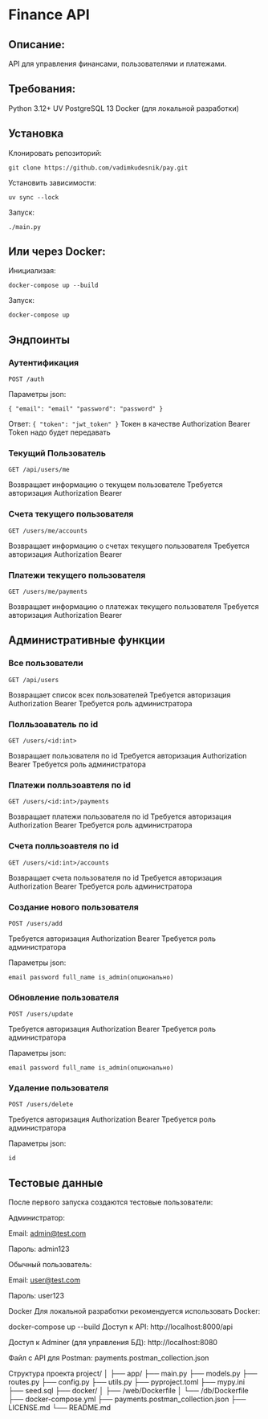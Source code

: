 # Finance API

## Описание:
API для управления финансами, пользователями и платежами.

## Требования:
Python 3.12+
UV
PostgreSQL 13
Docker (для локальной разработки)

## Установка
Клонировать репозиторий:

`git clone https://github.com/vadimkudesnik/pay.git`

Установить зависимости:

`uv sync --lock`

Запуск:

`./main.py`

## Или через Docker:
Инициализая:

`docker-compose up --build`

Запуск:

`docker-compose up`

## Эндпоинты
### Аутентификация

`POST /auth`

Параметры json:

`
{
"email": "email"
"password": "password"
}
`

Ответ:
`
{
  "token": "jwt_token"
}
`
Токен в качестве Authorization Bearer Token надо будет передавать 

### Текущий Пользователь

`GET /api/users/me`

Возвращает информацию о текущем пользователе
Требуется авторизация Authorization Bearer

### Счета текущего пользователя

`GET /users/me/accounts`

Возвращает информацию о счетах текущего пользователя
Требуется авторизация Authorization Bearer

### Платежи текущего пользователя

`GET /users/me/payments`

Возвращает информацию о платежах текущего пользователя
Требуется авторизация Authorization Bearer

## Административные функции
### Все пользователи

`GET /api/users`

Возвращает список всех пользователей
Требуется авторизация Authorization Bearer
Требуется роль администратора

### Полльзоаватель по id

`GET /users/<id:int>`

Возвращает пользователя по id
Требуется авторизация Authorization Bearer
Требуется роль администратора

### Платежи полльзоавтеля по id

`GET /users/<id:int>/payments`

Возвращает платежи пользователя по id
Требуется авторизация Authorization Bearer
Требуется роль администратора

### Счета полльзоавтеля по id

`GET /users/<id:int>/accounts`

Возвращает счета пользователя по id
Требуется авторизация Authorization Bearer
Требуется роль администратора

### Создание нового пользователя

`POST /users/add`

Требуется авторизация Authorization Bearer
Требуется роль администратора

Параметры json:

`
email
password
full_name
is_admin(опционально)
`

### Обновление пользователя

`POST /users/update`

Требуется авторизация Authorization Bearer
Требуется роль администратора

Параметры json:

`
email
password
full_name
is_admin(опционально)
`

### Удаление пользователя

`POST /users/delete`

Требуется авторизация Authorization Bearer
Требуется роль администратора

Параметры json:

`id`


## Тестовые данные
После первого запуска создаются тестовые пользователи:

Администратор:

Email: admin@test.com

Пароль: admin123

Обычный пользователь:

Email: user@test.com

Пароль: user123

Docker
Для локальной разработки рекомендуется использовать Docker:

docker-compose up --build
Доступ к API: http://localhost:8000/api

Доступ к Adminer (для управления БД): http://localhost:8080

Файл с API для Postman: payments.postman_collection.json 

Структура проекта
project/
│
├── app/
├── main.py
├── models.py
├── routes.py
├── config.py
├── utils.py
├── pyproject.toml
├── mypy.ini
├── seed.sql
├── docker/
│ ├── /web/Dockerfile
│ └── /db/Dockerfile
├── docker-compose.yml
├── payments.postman_collection.json
├── LICENSE.md
└── README.md